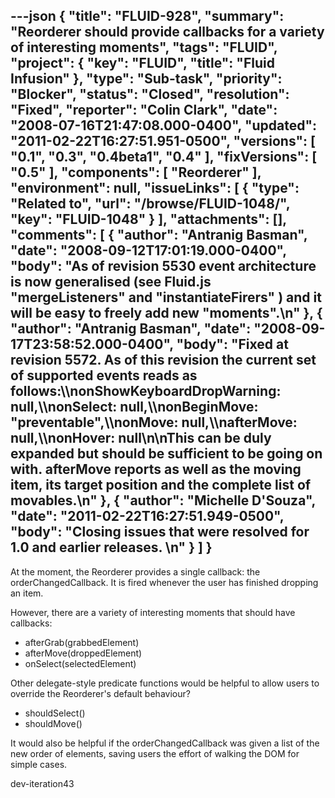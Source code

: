 ---json
{
  "title": "FLUID-928",
  "summary": "Reorderer should provide callbacks for a variety of interesting moments",
  "tags": "FLUID",
  "project": {
    "key": "FLUID",
    "title": "Fluid Infusion"
  },
  "type": "Sub-task",
  "priority": "Blocker",
  "status": "Closed",
  "resolution": "Fixed",
  "reporter": "Colin Clark",
  "date": "2008-07-16T21:47:08.000-0400",
  "updated": "2011-02-22T16:27:51.951-0500",
  "versions": [
    "0.1",
    "0.3",
    "0.4beta1",
    "0.4"
  ],
  "fixVersions": [
    "0.5"
  ],
  "components": [
    "Reorderer"
  ],
  "environment": null,
  "issueLinks": [
    {
      "type": "Related to",
      "url": "/browse/FLUID-1048/",
      "key": "FLUID-1048"
    }
  ],
  "attachments": [],
  "comments": [
    {
      "author": "Antranig Basman",
      "date": "2008-09-12T17:01:19.000-0400",
      "body": "As of revision 5530 event architecture is now generalised (see Fluid.js \"mergeListeners\" and \"instantiateFirers\" ) and it will be easy to freely add new \"moments\".\n"
    },
    {
      "author": "Antranig Basman",
      "date": "2008-09-17T23:58:52.000-0400",
      "body": "Fixed at revision 5572. As of this revision the current set of supported events reads as follows:\\\nonShowKeyboardDropWarning: null,\\\nonSelect: null,\\\nonBeginMove: \"preventable\",\\\nonMove: null,\\\nafterMove: null,\\\nonHover: null\n\nThis can be duly expanded but should be sufficient to be going on with. afterMove reports as well as the moving item, its target position and the complete list of movables.\n"
    },
    {
      "author": "Michelle D'Souza",
      "date": "2011-02-22T16:27:51.949-0500",
      "body": "Closing issues that were resolved for 1.0 and earlier releases.&#x20;\n"
    }
  ]
}
---
At the moment, the Reorderer provides a single callback: the orderChangedCallback. It is fired whenever the user has finished dropping an item.

However, there are a variety of interesting moments that should have callbacks:

* afterGrab(grabbedElement)
* afterMove(droppedElement)
* onSelect(selectedElement)

Other delegate-style predicate functions would be helpful to allow users to override the Reorderer's default behaviour?

* &#x20;shouldSelect()
* &#x20;shouldMove()

It would also be helpful if the orderChangedCallback was given a list of the new order of elements, saving users the effort of walking the DOM for simple cases.

dev-iteration43

        